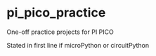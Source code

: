 # pi_pico_practice
One-off practice projects for PI PICO

Stated in first line if microPython or circuitPython